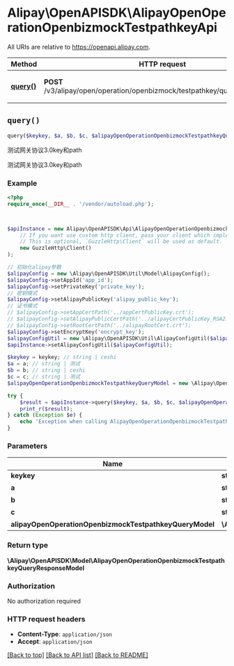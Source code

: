 # Alipay\OpenAPISDK\AlipayOpenOperationOpenbizmockTestpathkeyApi

All URIs are relative to https://openapi.alipay.com.

Method | HTTP request | Description
------------- | ------------- | -------------
[**query()**](AlipayOpenOperationOpenbizmockTestpathkeyApi.md#query) | **POST** /v3/alipay/open/operation/openbizmock/testpathkey/query/{keykey}/{a} | 测试网关协议3.0key和path


## `query()`

```php
query($keykey, $a, $b, $c, $alipayOpenOperationOpenbizmockTestpathkeyQueryModel): \Alipay\OpenAPISDK\Model\AlipayOpenOperationOpenbizmockTestpathkeyQueryResponseModel
```

测试网关协议3.0key和path

测试网关协议3.0key和path

### Example

```php
<?php
require_once(__DIR__ . '/vendor/autoload.php');



$apiInstance = new Alipay\OpenAPISDK\Api\AlipayOpenOperationOpenbizmockTestpathkeyApi(
    // If you want use custom http client, pass your client which implements `GuzzleHttp\ClientInterface`.
    // This is optional, `GuzzleHttp\Client` will be used as default.
    new GuzzleHttp\Client()
);

// 初始化alipay参数
$alipayConfig = new \Alipay\OpenAPISDK\Util\Model\AlipayConfig();
$alipayConfig->setAppId('app_id');
$alipayConfig->setPrivateKey('private_key');
// 密钥模式
$alipayConfig->setAlipayPublicKey('alipay_public_key');
// 证书模式
// $alipayConfig->setAppCertPath('../appCertPublicKey.crt');
// $alipayConfig->setAlipayPublicCertPath('../alipayCertPublicKey_RSA2.crt');
// $alipayConfig->setRootCertPath('../alipayRootCert.crt');
$alipayConfig->setEncryptKey('encrypt_key');
$alipayConfigUtil = new \Alipay\OpenAPISDK\Util\AlipayConfigUtil($alipayConfig);
$apiInstance->setAlipayConfigUtil($alipayConfigUtil);

$keykey = keykey; // string | ceshi
$a = a; // string | 测试
$b = b; // string | ceshi
$c = c; // string | 测试
$alipayOpenOperationOpenbizmockTestpathkeyQueryModel = new \Alipay\OpenAPISDK\Model\AlipayOpenOperationOpenbizmockTestpathkeyQueryModel(); // \Alipay\OpenAPISDK\Model\AlipayOpenOperationOpenbizmockTestpathkeyQueryModel

try {
    $result = $apiInstance->query($keykey, $a, $b, $c, $alipayOpenOperationOpenbizmockTestpathkeyQueryModel);
    print_r($result);
} catch (Exception $e) {
    echo 'Exception when calling AlipayOpenOperationOpenbizmockTestpathkeyApi->query: ', $e->getMessage(), PHP_EOL;
}
```

### Parameters

Name | Type | Description  | Notes
------------- | ------------- | ------------- | -------------
 **keykey** | **string**| ceshi |
 **a** | **string**| 测试 |
 **b** | **string**| ceshi | [optional]
 **c** | **string**| 测试 | [optional]
 **alipayOpenOperationOpenbizmockTestpathkeyQueryModel** | **\Alipay\OpenAPISDK\Model\AlipayOpenOperationOpenbizmockTestpathkeyQueryModel**|  | [optional]

### Return type

**\Alipay\OpenAPISDK\Model\AlipayOpenOperationOpenbizmockTestpathkeyQueryResponseModel**

### Authorization

No authorization required

### HTTP request headers

- **Content-Type**: `application/json`
- **Accept**: `application/json`

[[Back to top]](#) [[Back to API list]](../../README.md#api-endpoints)
[[Back to README]](../../README.md)
